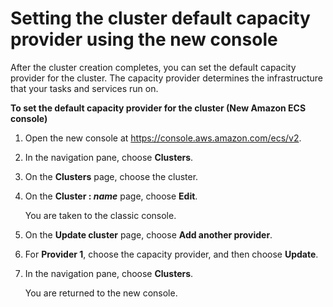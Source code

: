 # Setting the cluster default capacity provider using the new console<a name="set-cluster-default-capacity-provider-console-v2"></a>

After the cluster creation completes, you can set the default capacity provider for the cluster\. The capacity provider determines the infrastructure that your tasks and services run on\. 

**To set the default capacity provider for the cluster \(New Amazon ECS console\)**

1. Open the new console at [https://console\.aws\.amazon\.com/ecs/v2](https://console.aws.amazon.com/ecs/v2)\.

1. In the navigation pane, choose **Clusters**\.

1. On the **Clusters** page, choose the cluster\.

1. On the **Cluster : *name*** page, choose **Edit**\.

   You are taken to the classic console\.

1. On the **Update cluster** page, choose **Add another provider**\.

1. For **Provider 1**, choose the capacity provider, and then choose **Update**\.

1. In the navigation pane, choose **Clusters**\.

   You are returned to the new console\.